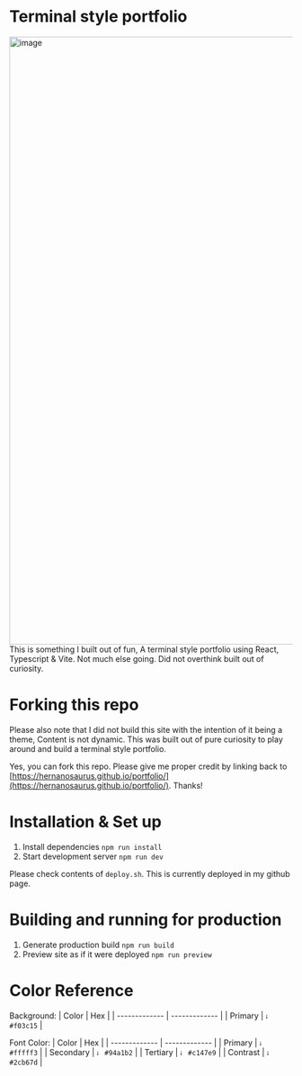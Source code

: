 # Terminal style portfolio

<img width="1080" alt="image" src="https://github.com/hernanosaurus/portfolio/assets/124817838/cd999bc4-5df7-42b1-a699-c6b6c0541987">
<br>
This is something I built out of fun, A terminal style portfolio using React, Typescript & Vite. Not much else going. Did not overthink built out of curiosity.
<br>

# Forking this repo

Please also note that I did not build this site with the intention of it being a theme, Content is not dynamic. This was built out of pure curiosity to play around and build a terminal style portfolio.

Yes, you can fork this repo. Please give me proper credit by linking back to [https://hernanosaurus.github.io/portfolio/](https://hernanosaurus.github.io/portfolio/). Thanks!

# Installation & Set up

1. Install dependencies `npm run install`
2. Start development server `npm run dev`

Please check contents of `deploy.sh`. This is currently deployed in my github page.

# Building and running for production

1. Generate production build `npm run build`
2. Preview site as if it were deployed `npm run preview`

# Color Reference

Background:
| Color | Hex |
| ------------- | ------------- |
| Primary | <img width="10" alt="image" src="https://github.com/hernanosaurus/portfolio/assets/124817838/91e3c07f-8614-4f1a-b599-c13b7ba7c347"> `#f03c15` |

Font Color:
| Color | Hex |
| ------------- | ------------- |
| Primary | <img width="10" alt="image" src="https://github.com/hernanosaurus/portfolio/assets/124817838/8376e77a-157e-4630-9888-5beeff2ace90"> `#fffff3` |
| Secondary | <img width="10" alt="image" src="https://github.com/hernanosaurus/portfolio/assets/124817838/b65f21aa-1949-40c5-a7f8-1d008779d1c8"> `#94a1b2` |
| Tertiary | <img width="10" alt="image" src="https://github.com/hernanosaurus/portfolio/assets/124817838/74d5bd0a-a64b-4fae-827d-1663ca520067"> `#c147e9` |
| Contrast | <img width="10" alt="image" src="https://github.com/hernanosaurus/portfolio/assets/124817838/a2d52a88-c9ad-4419-ac9d-55fe4144e7b6"> `#2cb67d` |
